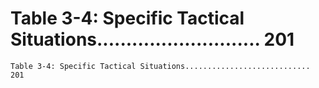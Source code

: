 # Table 3-4: Specific Tactical Situations............................ 201

```
Table 3-4: Specific Tactical Situations............................ 201
```
